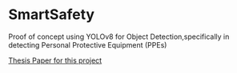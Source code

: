 # SmartSafety
Proof of concept using YOLOv8 for Object Detection,specifically in detecting Personal Protective Equipment (PPEs)

[Thesis Paper for this project](https://docs.google.com/document/d/1CD70BwggRvtN7NG-7XvpduxyeaSWInP7A-58_7Fy-Zo/edit?usp=sharing)
